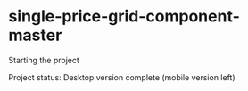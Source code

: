 # single-price-grid-component-master

Starting the project

Project status: Desktop version complete (mobile version left)
